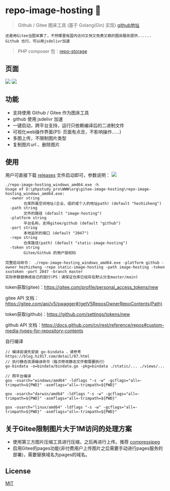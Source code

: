 # repo-image-hosting 🐽

> Github / Gitee 图床工具 (基于 Golang(Gin) 实现) [github地址](https://github.com/hezhizheng/repo-image-hosting)

```
还是用Gitee当图床算了，不然哪里有国内访问又快又免费又稳的图床服务提供......
Github 也行，可以用jsdelivr加速
```

> PHP composer 包：[repo-storage](https://github.com/hezhizheng/repo-storage)

## 页面
![](https://cdn.learnku.com/uploads/images/202102/07/6843/crh7ytVwiz.png)
![](https://cdn.learnku.com/uploads/images/202102/07/6843/8CY2HIkX5x.gif!large)

## 功能
- 支持使用 Github / Gitee 作为图床工具
- github 使用 jsdelivr 加速
- 一键启动，跨平台支持，运行只依赖编译后的二进制文件
- 可视化web操作界面(PS: 页面有点丑，不影响操作......)
- 多图上传，不限制图片类型
- 复制图片url 、删除图片

## 使用
用户可直接下载 [releases](https://github.com/hezhizheng/repo-image-hosting/releases) 文件启动即可，参数说明：
![](https://cdn.jsdelivr.net/gh/hezhizheng/static-image-hosting@master/image-hosting/20210222093638_VUQZUKNZGAXXSXJI.png)

```
./repo-image-hosting_windows_amd64.exe -h
Usage of D:\phpstudy_pro\WWW\org\gitee-image-hosting\repo-image-hosting_windows_amd64.exe:
  -owner string
        仓库所属空间地址(企业、组织或个人的地址path) (default "hezhizheng")
  -path string
        文件的路径 (default "image-hosting")
  -platform string
        平台名称，支持gitee/github (default "github")
  -port string
        本地监听的端口 (default "2047")
  -repo string
        仓库路径(path) (default "static-image-hosting")
  -token string
        Gitee/Github 的用户授权码
```

```
完整启动命令： ./repo-image-hosting_windows_amd64.exe -platform github -owner hezhizheng -repo static-image-hosting -path image-hosting -token xxxtoken -port 2047 -branch master
实际参数替换成自己的就行(PS：请保证仓库已经存在默认分支master/main)
```

token获取(gitee)：https://gitee.com/profile/personal_access_tokens/new

gitee API 文档：https://gitee.com/api/v5/swagger#/getV5ReposOwnerRepoContents(Path)

token获取(github)：https://github.com/settings/tokens/new

github API 文档：https://docs.github.com/cn/rest/reference/repos#custom-media-types-for-repository-contents

自行编译
```
// 编译前请先安装 go-bindata ，请参考 https://blog.hi917.com/detail/87.html
// 执行静态资源编译命令（每次修改静态文件都需要执行）
go-bindata -o=bindata/bindata.go -pkg=bindata ./static/... ./views/... 

// 跨平台编译
gox -osarch="windows/amd64" -ldflags "-s -w" -gcflags="all=-trimpath=${PWD}" -asmflags="all=-trimpath=${PWD}"

gox -osarch="darwin/amd64" -ldflags "-s -w" -gcflags="all=-trimpath=${PWD}" -asmflags="all=-trimpath=${PWD}"

gox -osarch="linux/amd64" -ldflags "-s -w" -gcflags="all=-trimpath=${PWD}" -asmflags="all=-trimpath=${PWD}"
```


## 关于Gitee限制图片大于1M访问的处理方案
- 使用第三方图片压缩工具进行压缩，之后再进行上传。推荐 [compressjpeg](https://compressjpeg.com/zh/)
- 启用Gitee的pages功能(非付费用户上传图片之后需要手动进行pages服务的部署)，需要替换域名为pages的域名。


## License
[MIT](./LICENSE.txt)
